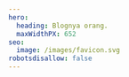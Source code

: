 ```yaml
---
hero:
  heading: Blognya orang.
  maxWidthPX: 652
seo:
  image: /images/favicon.svg
robotsdisallow: false
---
```

